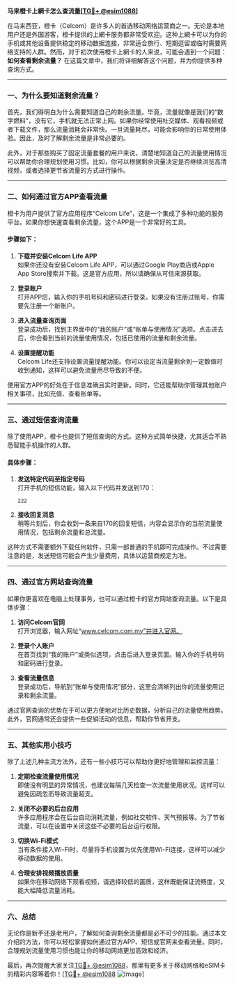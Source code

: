 **马来橙卡上網卡怎么查流量[[TG💪+ @esim1088](https://t.me/s/esim1088)]**

在马来西亚，橙卡（Celcom）是许多人的首选移动网络运营商之一。无论是本地用户还是外国游客，橙卡提供的上網卡服务都非常受欢迎。这种上網卡可以为你的手机或其他设备提供稳定的移动数据连接，非常适合旅行、短期逗留或临时需要网络支持的人群。然而，对于初次使用橙卡上網卡的人来说，可能会遇到一个问题：**如何查看剩余流量？** 在这篇文章中，我们将详细解答这个问题，并为你提供多种查询方式。

---

### **一、为什么要知道剩余流量？**

首先，我们得明白为什么需要知道自己的剩余流量。毕竟，流量就像是我们的“数字燃料”，没有它，手机就无法正常上网。如果你经常使用社交媒体、观看视频或者下载文件，那么流量消耗会非常快。一旦流量耗尽，可能会影响你的日常使用体验。因此，及时了解剩余流量是非常必要的。

此外，对于那些购买了固定流量套餐的用户来说，清楚地知道自己的流量使用情况可以帮助你合理规划使用习惯。比如，你可以根据剩余流量决定是否继续浏览高清视频，或者选择更节省流量的方式进行操作。

---

### **二、如何通过官方APP查看流量**

橙卡为用户提供了官方应用程序“Celcom Life”，这是一个集成了多种功能的服务平台。如果你想快速查看剩余流量，这个APP是一个非常好的工具。

#### **步骤如下：**

1. **下载并安装Celcom Life APP**  
   如果你还没有安装Celcom Life APP，可以通过Google Play商店或Apple App Store搜索并下载。这是官方应用，所以请确保从可信来源获取。

2. **登录账户**  
   打开APP后，输入你的手机号码和密码进行登录。如果没有注册过账号，你需要先注册一个新账户。

3. **进入流量查询页面**  
   登录成功后，找到主界面中的“我的账户”或“账单与使用情况”选项。点击进去后，你会看到当前的流量使用情况，包括已使用的流量和剩余流量。

4. **设置提醒功能**  
   Celcom Life还支持设置流量提醒功能。你可以设定当流量剩余到一定数值时收到通知，这样可以避免流量用尽导致的不便。

使用官方APP的好处在于信息准确且实时更新。同时，它还能帮助你管理其他账户相关事项，比如充值、查看账单等。

---

### **三、通过短信查询流量**

除了使用APP，橙卡也提供了短信查询的方式。这种方式简单快捷，尤其适合不熟悉智能手机操作的人群。

#### **具体步骤：**

1. **发送特定代码至指定号码**  
   打开手机的短信功能，输入以下代码并发送到170：

   ```
   222
   ```

2. **接收回复消息**  
   稍等片刻后，你会收到一条来自170的回复短信，内容会显示你的当前流量使用情况，包括剩余流量和总流量。

这种方式不需要额外下载任何软件，只需一部普通的手机即可完成操作。不过需要注意的是，发送短信可能会产生少量费用，具体以运营商规定为准。

---

### **四、通过官方网站查询流量**

如果你更喜欢在电脑上处理事务，也可以通过橙卡的官方网站查询流量。以下是具体步骤：

1. **访问Celcom官网**  
   打开浏览器，输入网址“www.celcom.com.my”并进入官网。

2. **登录个人账户**  
   在首页找到“我的账户”或类似选项，点击后进入登录页面。输入你的手机号码和密码进行登录。

3. **查看流量信息**  
   登录成功后，导航到“账单与使用情况”部分，这里会清晰列出你的流量使用记录和剩余流量。

通过官网查询的优势在于可以更方便地对比历史数据，分析自己的流量使用趋势。此外，官网通常还会提供一些促销活动的信息，帮助你节省开支。

---

### **五、其他实用小技巧**

除了上述几种主流方法外，还有一些小技巧可以帮助你更好地管理和监控流量：

1. **定期检查流量使用情况**  
   即使没有明显的异常情况，也建议每隔几天检查一次流量使用状况。这样可以避免因疏忽而导致流量超支。

2. **关闭不必要的后台应用**  
   许多应用程序会在后台自动消耗流量，例如社交软件、天气预报等。为了节省流量，可以在设置中关闭这些不必要的后台运行权限。

3. **切换Wi-Fi模式**  
   当有条件接入Wi-Fi时，尽量将手机设置为优先使用Wi-Fi连接，这样可以减少移动数据的使用。

4. **合理安排视频播放质量**  
   如果你在移动网络下观看视频，请选择较低的画质，这样既能保证流畅度，又能大幅降低流量消耗。

---

### **六、总结**

无论你是新手还是老用户，了解如何查询剩余流量都是必不可少的技能。通过本文介绍的方法，你可以轻松掌握如何通过官方APP、短信或官网来查看流量。同时，合理规划流量使用习惯也能让你的移动网络更加高效和经济。

最后，再次提醒大家关注[TG💪+ @esim1088](https://t.me/s/esim1088)，那里有更多关于移动网络和eSIM卡的精彩内容等着你！[[TG💪+ @esim1088](https://t.me/s/esim1088) ![Image](https://i.postimg.cc/4NQfJmqS/Snipaste-2025-05-13-00-14-12.png)]